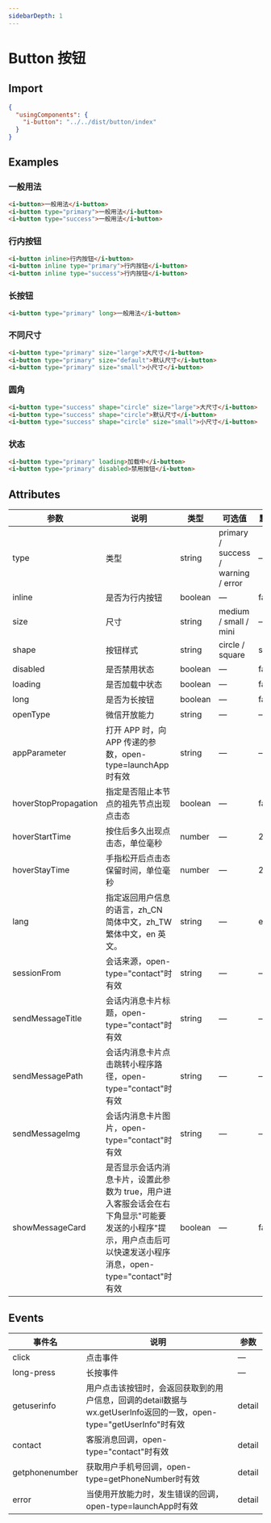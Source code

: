 ```yaml
---
sidebarDepth: 1
---
```

# Button 按钮

## Import

```json
{
  "usingComponents": {
    "i-button": "../../dist/button/index"
  }
}
```

## Examples

### 一般用法

```html
<i-button>一般用法</i-button>
<i-button type="primary">一般用法</i-button>
<i-button type="success">一般用法</i-button>
```

### 行内按钮

```html
<i-button inline>行内按钮</i-button>
<i-button inline type="primary">行内按钮</i-button>
<i-button inline type="success">行内按钮</i-button>
```

### 长按钮
```html
<i-button type="primary" long>一般用法</i-button>
```

### 不同尺寸
```html
<i-button type="primary" size="large">大尺寸</i-button>
<i-button type="primary" size="default">默认尺寸</i-button>
<i-button type="primary" size="small">小尺寸</i-button>
```

### 圆角
```html
<i-button type="success" shape="circle" size="large">大尺寸</i-button>
<i-button type="success" shape="circle">默认尺寸</i-button>
<i-button type="success" shape="circle" size="small">小尺寸</i-button>
```

### 状态
```html
<i-button type="primary" loading>加载中</i-button>
<i-button type="primary" disabled>禁用按钮</i-button>
```

## Attributes

| 参数      | 说明    | 类型      | 可选值       | 默认值   |
|---------- |-------- |---------- |-------------  |-------- |
| type     | 类型   | string    |   primary / success / warning / error |     —    |
| inline | 是否为行内按钮 | boolean | — | false |
| size     | 尺寸   | string  |   medium / small / mini            |    —     |
| shape     | 按钮样式   | string    | circle / square | square   |
| disabled     | 是否禁用状态   | boolean    | — | false   |
| loading     | 是否加载中状态   | boolean    | — | false   |
| long     |  是否为长按钮  | boolean    | — | false   |
| openType  | 微信开放能力 | string   | —   | —   |
| appParameter  | 打开 APP 时，向 APP 传递的参数，open-type=launchApp时有效 | string   |  —  |  —  |
| hoverStopPropagation  | 指定是否阻止本节点的祖先节点出现点击态 | boolean   |  —  |  false  |
| hoverStartTime| 按住后多久出现点击态，单位毫秒 | number | — | 20 |
| hoverStayTime| 手指松开后点击态保留时间，单位毫秒 | number | — | 20 |
| lang| 指定返回用户信息的语言，zh_CN 简体中文，zh_TW 繁体中文，en 英文。 | string | — | en |
| sessionFrom| 会话来源，open-type="contact"时有效 | string | — | — |
| sendMessageTitle| 会话内消息卡片标题，open-type="contact"时有效 | string | — | — |
| sendMessagePath| 会话内消息卡片点击跳转小程序路径，open-type="contact"时有效 | string | — | — |
| sendMessageImg| 会话内消息卡片图片，open-type="contact"时有效 |string| — | — |
| showMessageCard| 是否显示会话内消息卡片，设置此参数为 true，用户进入客服会话会在右下角显示"可能要发送的小程序"提示，用户点击后可以快速发送小程序消息，open-type="contact"时有效 | boolean | — | false |

## Events
| 事件名      | 说明    | 参数   |
|---------- |-------- |----------|
| click | 点击事件 | — |
| long-press | 长按事件 | — |
| getuserinfo | 用户点击该按钮时，会返回获取到的用户信息，回调的detail数据与wx.getUserInfo返回的一致，open-type="getUserInfo"时有效	 | detail |
| contact | 客服消息回调，open-type="contact"时有效 | detail |
| getphonenumber | 获取用户手机号回调，open-type=getPhoneNumber时有效 | detail |
| error | 当使用开放能力时，发生错误的回调，open-type=launchApp时有效 | detail |